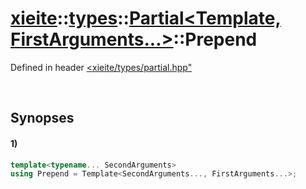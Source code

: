 # [xieite](../../../../../xieite.md)\:\:[types](../../../../../types.md)\:\:[Partial<Template, FirstArguments...>](../../../partial.md)\:\:Prepend
Defined in header [<xieite/types/partial.hpp"](../../../../../../include/xieite/types/partial.hpp)

&nbsp;

## Synopses
#### 1)
```cpp
template<typename... SecondArguments>
using Prepend = Template<SecondArguments..., FirstArguments...>;
```
